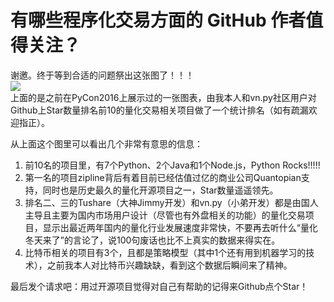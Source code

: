 # 有哪些程序化交易方面的 GitHub 作者值得关注？

谢邀。终于等到合适的问题祭出这张图了！！！  
![](https://pic1.zhimg.com/v2-f1941c6aad83de93a9bfd3027ca50054_b.png)  
上面的是之前在PyCon2016上展示过的一张图表，由我本人和vn.py社区用户对Github上Star数量排名前10的量化交易相关项目做了一个统计排名（如有疏漏欢迎指正）。  

从上面这个图里可以看出几个非常有意思的信息：  

1.  前10名的项目里，有7个Python、2个Java和1个Node.js，Python Rocks!!!!!
2.  第一名的项目zipline背后有着目前已经估值过亿的商业公司Quantopian支持，同时也是历史最久的量化开源项目之一，Star数量遥遥领先。
3.  排名二、三的Tushare（大神Jimmy开发）和vn.py（小弟开发）都是由国人主导且主要为国内市场用户设计（尽管也有外盘相关的功能）的量化交易项目，显示出最近两年国内的量化行业发展速度非常快，不要再去听什么“量化冬天来了”的言论了，说100句废话也比不上真实的数据来得实在。
4.  比特币相关的项目有3个，且都是策略模型（其中1个还有用到机器学习的技术），之前我本人对比特币兴趣缺缺，看到这个数据后瞬间来了精神。

最后发个请求吧：用过开源项目觉得对自己有帮助的记得来Github点个Star！